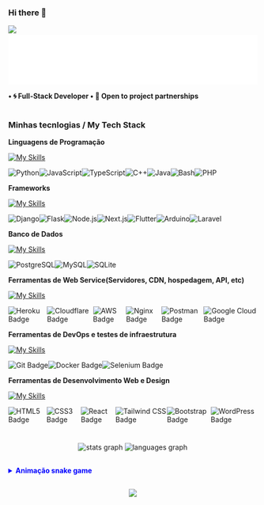 ### Hi there 👋
![](https://komarev.com/ghpvc/?username=igorcodigo&label=profile+visits&color=1E90FF)
<img align="center" alt="Igor-hello" src="https://github.com/igorcodigo/Header_Svg_Coloured/blob/main/header.svg">

<p><strong>&bull; 🌀 Full-Stack Developer    </strong> <strong>&bull; 🤝 Open to project partnerships</strong></p>

#
###  Minhas tecnlogias / My Tech Stack

<strong>Linguagens de Programação</strong>
<p align="left">
  <a href="https://skillicons.dev">
    <img src="https://skillicons.dev/icons?i=python,js,ts,cpp,java,bash,php&theme=dark" alt="My Skills"/>
  </a>
</p>
<p align="left">
  <div style="display: flex; align-items: center;">
    <img src="https://img.shields.io/badge/PYTHON-117612.svg?&style=for-the-badge&logo=python&logoColor=white" alt="Python" />
    <img src="https://img.shields.io/badge/JavaScript-323330?style=for-the-badge&logo=javascript&logoColor=F7DF1E" alt="JavaScript" />
    <img src="https://img.shields.io/badge/TypeScript-3178C6?style=for-the-badge&logo=typescript&logoColor=white" alt="TypeScript" />
    <img src="https://img.shields.io/badge/C%2B%2B-00599C?style=for-the-badge&logo=c%2B%2B&logoColor=white" alt="C++" />
    <img src="https://img.shields.io/badge/Java-007396?style=for-the-badge&logo=openjdk&logoColor=white" alt="Java" />
    <img src="https://img.shields.io/badge/Bash-4EAA25?style=for-the-badge&logo=gnu-bash&logoColor=white" alt="Bash" />
    <img src="https://img.shields.io/badge/PHP-777BB4?style=for-the-badge&logo=php&logoColor=white" alt="PHP" />
  </div>
</p>

<strong>Frameworks</strong>
<p align="left">
  <a href="https://skillicons.dev">
    <img src="https://skillicons.dev/icons?i=django,flask,nodejs,nextjs,flutter,arduino,laravel&theme=dark" alt="My Skills"/>
  </a>
</p>
<p align="left">
  <div style="display: flex; align-items: center;">
    <img src="https://img.shields.io/badge/Django-092E20?style=for-the-badge&logo=django&logoColor=green" alt="Django" />
    <img src="https://img.shields.io/badge/Flask-000000?style=for-the-badge&logo=flask&logoColor=white" alt="Flask" />
    <img src="https://img.shields.io/badge/Node.js-339933?style=for-the-badge&logo=nodedotjs&logoColor=white" alt="Node.js" />
    <img src="https://img.shields.io/badge/Next.js-000000?style=for-the-badge&logo=nextdotjs&logoColor=white" alt="Next.js" />
    <img src="https://img.shields.io/badge/Flutter-02569B?style=for-the-badge&logo=flutter&logoColor=white" alt="Flutter" />
    <img src="https://img.shields.io/badge/Arduino-00979D?style=for-the-badge&logo=Arduino&logoColor=white" alt="Arduino" />
    <img src="https://img.shields.io/badge/Laravel-FF2D20?style=for-the-badge&logo=laravel&logoColor=white" alt="Laravel" />
  </div>
</p>

<strong>Banco de Dados</strong>
<p align="left">
  <a href="https://skillicons.dev">
    <img src="https://skillicons.dev/icons?i=postgres,mysql,sqlite&theme=dark" alt="My Skills"/>
  </a>
</p>

<p align="left">
  <div style="display: flex; align-items: center;">  
    <img src="https://img.shields.io/badge/PostgreSQL-316192?style=for-the-badge&logo=postgresql&logoColor=white" alt="PostgreSQL" />
    <img src="https://img.shields.io/badge/MySQL-005C84?style=for-the-badge&logo=mysql&logoColor=white" alt="MySQL" />
    <img src="https://img.shields.io/badge/Sqlite-003B57?style=for-the-badge&logo=sqlite&logoColor=white" alt="SQLite" />
  </div>
</p>

<strong>Ferramentas de Web Service(Servidores, CDN, hospedagem, API, etc)</strong>
<p align="left">
  <a href="https://skillicons.dev">
    <img src="https://skillicons.dev/icons?i=heroku,cloudflare,aws,nginx,gcp,postman&theme=dark" alt="My Skills"/>
  </a>
</p>
  
<p align="left">
  <div style="display: flex; align-items: center;">
    <img src="https://img.shields.io/badge/Heroku-430098?style=for-the-badge&logo=heroku&logoColor=white" alt="Heroku Badge" />
    <img src="https://img.shields.io/badge/Cloudflare-F38020?style=for-the-badge&logo=Cloudflare&logoColor=white" alt="Cloudflare Badge" />
    <img src="https://img.shields.io/badge/AWS-232F3E?style=for-the-badge&logo=amazon-aws&logoColor=white" alt="AWS Badge" />
    <img src="https://img.shields.io/badge/Nginx-33cc33?style=for-the-badge&logo=Nginx&logoColor=white" alt="Nginx Badge" />
    <img src="https://img.shields.io/badge/Postman-FF6C37?style=for-the-badge&logo=postman&logoColor=white" alt="Postman Badge" />
    <img src="https://img.shields.io/badge/Google_Cloud-4285F4?style=for-the-badge&logo=google-cloud&logoColor=white" alt="Google Cloud Badge" />
  </div>
</p>

<strong>Ferramentas de DevOps e testes de infraestrutura </strong>
<p align="left">
  <a href="https://skillicons.dev">
    <img src="https://skillicons.dev/icons?i=git,docker,selenium&theme=dark" alt="My Skills"/>
  </a>
</p>

<p align="left">
  <div style="display: flex; align-items: center;">
  <img src="https://img.shields.io/badge/git-F38020?style=for-the-badge&logo=git&logoColor=white" alt="Git Badge" />
  <img src="https://img.shields.io/badge/Docker-2CA5E0?style=for-the-badge&logo=docker&logoColor=white" alt="Docker Badge" />
  <img src="https://img.shields.io/badge/Selenium-43B02A?style=for-the-badge&logo=Selenium&logoColor=white" alt="Selenium Badge" />
  </div>
</p>

<strong>Ferramentas de Desenvolvimento Web e Design</strong>
<p align="left">
  <a href="https://skillicons.dev">
    <img src="https://skillicons.dev/icons?i=html,css,react,tailwind,bootstrap,wordpress&theme=dark" alt="My Skills"/>
  </a>
</p>

<p align="left">
  <div style="display: flex; align-items: center;">
    <img src="https://img.shields.io/badge/HTML5-E34F26?style=for-the-badge&logo=html5&logoColor=white" alt="HTML5 Badge" />
    <img src="https://img.shields.io/badge/CSS3-1572B6?style=for-the-badge&logo=css3&logoColor=white" alt="CSS3 Badge" />
    <img src="https://img.shields.io/badge/React-61DAFB?style=for-the-badge&logo=react&logoColor=white" alt="React Badge" />
    <img src="https://img.shields.io/badge/Tailwind_CSS-38B2AC?style=for-the-badge&logo=tailwind-css&logoColor=white" alt="Tailwind CSS Badge" />
    <img src="https://img.shields.io/badge/Bootstrap-563D7C?style=for-the-badge&logo=bootstrap&logoColor=white" alt="Bootstrap Badge" />
    <img src="https://img.shields.io/badge/Wordpress-21759B?style=for-the-badge&logo=wordpress&logoColor=white" alt="WordPress Badge" />
  </div>
</p>

#

<div align="center">
  <img src="https://github-readme-stats.vercel.app/api?hide_title=false&hide_rank=false&show_icons=true&include_all_commits=true&count_private=true&disable_animations=false&theme=tokyonight&hide_border=false&border_radius=20px&username=igorcodigo&locale=pt-br" height="200" alt="stats graph"  />
  <img src="https://github-readme-stats.vercel.app/api/top-langs?&hide_title=false&layout=compact&card_width=320&langs_count=10&theme=tokyonight&hide_border=false&border_radius=20px&username=igorcodigo&locale=pt-br" height="200" alt="languages graph"  />
</div>



##
<details>
  <summary style="color: blue; font-weight: bold;"> Animação snake game </summary><br>
<!-- Snake game contributions -->
  
![](https://raw.githubusercontent.com/igorcodigo/Snake_Contr/output/github-contribution-grid-snake.svg)


Pode ser necessário reccaregar a página para a animação acima funcionar corretamente
</details>

##

<p align="center">
  <a href="https://github.com/igorcodigo/github-readme-streak-stats">
    <img src="https://github-readme-streak-stats.herokuapp.com/?user=igorcodigo&theme=tokyonight&hide_border=true" />
  </a>
</p>
